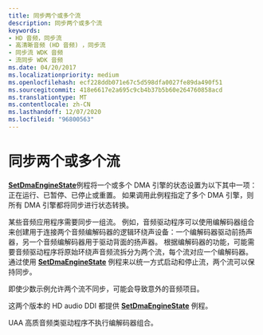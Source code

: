 ```yaml
---
title: 同步两个或多个流
description: 同步两个或多个流
keywords:
- HD 音频，同步流
- 高清晰音频 (HD 音频) ，同步流
- 同步流 WDK 音频
- 流同步 WDK 音频
ms.date: 04/20/2017
ms.localizationpriority: medium
ms.openlocfilehash: ecf228ddb071e67c5d598dfa0027fe89da490f51
ms.sourcegitcommit: 418e6617e2a695c9cb4b37b5b60e264760858acd
ms.translationtype: MT
ms.contentlocale: zh-CN
ms.lasthandoff: 12/07/2020
ms.locfileid: "96800563"
---
```

# <a name="synchronizing-two-or-more-streams"></a>同步两个或多个流


[**SetDmaEngineState**](/windows-hardware/drivers/ddi/hdaudio/nc-hdaudio-pset_dma_engine_state)例程将一个或多个 DMA 引擎的状态设置为以下其中一项：正在运行、已暂停、已停止或重置。 如果调用此例程指定了多个 DMA 引擎，则所有 DMA 引擎都将同步进行状态转换。

某些音频应用程序需要同步一组流。 例如，音频驱动程序可以使用编解码器组合来创建用于连接两个音频编解码器的逻辑环绕声设备：一个编解码器驱动前扬声器，另一个音频编解码器用于驱动背面的扬声器。 根据编解码器的功能，可能需要音频驱动程序将原始环绕声音频流拆分为两个流，每个流对应一个编解码器。 通过使用 [**SetDmaEngineState**](/windows-hardware/drivers/ddi/hdaudio/nc-hdaudio-pset_dma_engine_state) 例程来以统一方式启动和停止流，两个流可以保持同步。

即使少数示例允许两个流不同步，可能会导致意外的音频项目。

这两个版本的 HD audio DDI 都提供 [**SetDmaEngineState**](/windows-hardware/drivers/ddi/hdaudio/nc-hdaudio-pset_dma_engine_state) 例程。

UAA 高质音频类驱动程序不执行编解码器组合。

 

